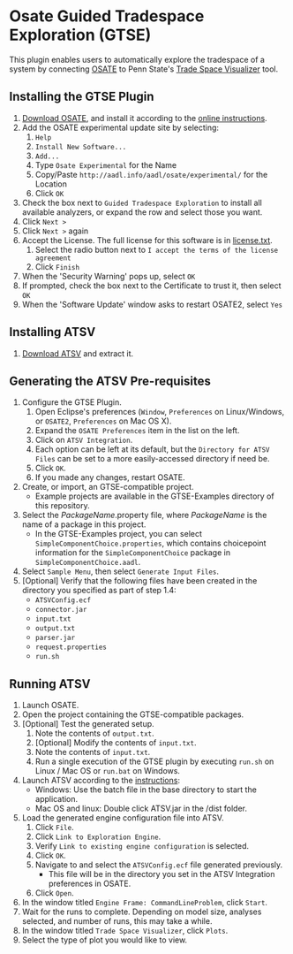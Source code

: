 # Osate Guided Tradespace Exploration (GTSE)

This plugin enables users to automatically explore the tradespace of a system by connecting [OSATE](http://osate.org/) to Penn State's [Trade Space Visualizer](http://www.atsv.psu.edu/) tool.

## Installing the GTSE Plugin

1. [Download OSATE](http://aadl.info/aadl/osate/stable/latest/products/), and install it according to the [online instructions](http://osate.org/download-and-install.html).
2. Add the OSATE experimental update site by selecting:
    1. `Help`
    2. `Install New Software...`
    3. `Add...`
    4. Type `Osate Experimental` for the Name
    5. Copy/Paste `http://aadl.info/aadl/osate/experimental/` for the Location
    6. Click `OK`
3. Check the box next to `Guided Tradespace Exploration` to install all available analyzers, or expand the row and select those you want.
4. Click `Next >`
5. Click `Next >` again
6. Accept the License. The full license for this software is in [license.txt](https://github.com/osate/osate2-gtse/blob/master/license.txt).
    1. Select the radio button next to `I accept the terms of the license agreement`
    2. Click `Finish`
7. When the 'Security Warning' pops up, select `OK`
8. If prompted, check the box next to the Certificate to trust it, then select `OK`
9. When the 'Software Update' window asks to restart OSATE2, select `Yes`

## Installing ATSV

1. [Download ATSV](http://www.atsv.psu.edu/download.html) and extract it.

## Generating the ATSV Pre-requisites

1. Configure the GTSE Plugin.
    1. Open Eclipse's preferences (`Window`, `Preferences` on Linux/Windows, or `OSATE2`, `Preferences` on Mac OS X).
    2. Expand the `OSATE Preferences` item in the list on the left.
    3. Click on `ATSV Integration`.
    4. Each option can be left at its default, but the `Directory for ATSV Files` can be set to a more easily-accessed directory if need be.
    5. Click `OK`.
    6. If you made any changes, restart OSATE.
2. Create, or import, an GTSE-compatible project.
    * Example projects are available in the GTSE-Examples directory of this repository.
3. Select the *PackageName*.property file, where *PackageName* is the name of a package in this project.
    * In the GTSE-Examples project, you can select `SimpleComponentChoice.properties`, which contains choicepoint information for the `SimpleComponentChoice` package in `SimpleComponentChoice.aadl`.
4. Select `Sample Menu`, then select `Generate Input Files`.
5. [Optional] Verify that the following files have been created in the directory you specified as part of step 1.4:
    * `ATSVConfig.ecf`
    * `connector.jar`
    * `input.txt`
    * `output.txt`
    * `parser.jar`
    * `request.properties`
    * `run.sh`

## Running ATSV

1. Launch OSATE.
2. Open the project containing the GTSE-compatible packages.
3. [Optional] Test the generated setup.
    1. Note the contents of `output.txt`.
    2. [Optional] Modify the contents of `input.txt`.
    3. Note the contents of `input.txt`.
    4. Run a single execution of the GTSE plugin by executing `run.sh` on Linux / Mac OS or `run.bat` on Windows.
4. Launch ATSV according to the [instructions](http://www.atsv.psu.edu/download.html):
    * Windows: Use the batch file in the base directory to start the application.
    * Mac OS and linux: Double click ATSV.jar in the /dist folder.
5. Load the generated engine configuration file into ATSV.
    1. Click `File`.
    2. Click `Link to Exploration Engine`.
    3. Verify `Link to existing engine configuration` is selected.
    4. Click `OK`.
    5. Navigate to and select the `ATSVConfig.ecf` file generated previously.
        * This file will be in the directory you set in the ATSV Integration preferences in OSATE.
    6. Click `Open`.
6. In the window titled `Engine Frame: CommandLineProblem`, click `Start`.
7. Wait for the runs to complete. Depending on model size, analyses selected, and number of runs, this may take a while.
8. In the window titled `Trade Space Visualizer`, click `Plots`.
9. Select the type of plot you would like to view.

